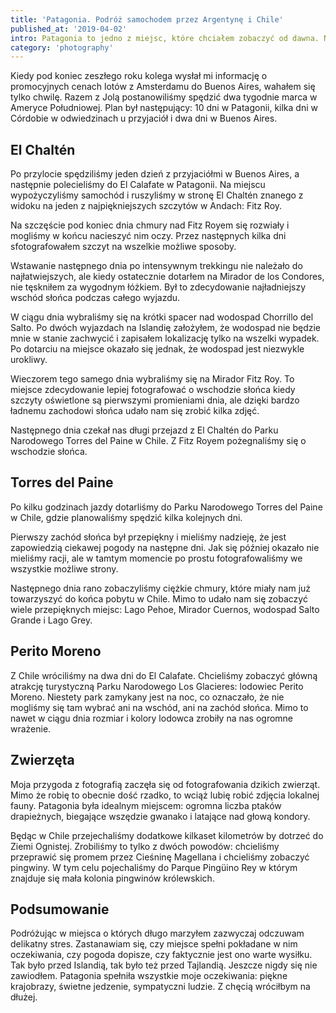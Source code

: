 ```yaml
---
title: 'Patagonia. Podróż samochodem przez Argentynę i Chile'
published_at: '2019-04-02'
intro: Patagonia to jedno z miejsc, które chciałem zobaczyć od dawna. Niemalże codziennie widziałem w internecie zdjęcia pięknych krajobrazów, niepodobnych do niczego co znam. W tym roku w końcu miałem okazję przekonać się jak wyglądają na żywo.
category: 'photography'
---
```


Kiedy pod koniec zeszłego roku kolega wysłał mi informację o promocyjnych cenach lotów z Amsterdamu do Buenos Aires, wahałem się tylko chwilę. Razem z Jolą postanowiliśmy spędzić dwa tygodnie marca w Ameryce Południowej. Plan był następujący: 10 dni w Patagonii, kilka dni w Córdobie w odwiedzinach u przyjaciół i dwa dni w Buenos Aires.

## El Chaltén

Po przylocie spędziliśmy jeden dzień z przyjaciółmi w Buenos Aires, a następnie polecieliśmy do El Calafate w Patagonii. Na miejscu wypożyczyliśmy samochód i ruszyliśmy w stronę El Chaltén znanego z widoku na jeden z najpiękniejszych szczytów w Andach: Fitz Roy.

<photo-lazy src="/stories/patagonia/499.jpg" padding-bottom="66.666"></photo-lazy>

<photo-lazy src="/stories/patagonia/500.jpg" padding-bottom="66.666"></photo-lazy>

<photo-lazy src="/stories/patagonia/501.jpg" padding-bottom="66.666"></photo-lazy>

<photo-lazy src="/stories/patagonia/502.jpg" padding-bottom="66.666"></photo-lazy>

Na szczęście pod koniec dnia chmury nad Fitz Royem się rozwiały i mogliśmy w końcu nacieszyć nim oczy. Przez następnych kilka dni sfotografowałem szczyt na wszelkie możliwe sposoby.

<photo-lazy src="/stories/patagonia/504.jpg" padding-bottom="66.666"></photo-lazy>

Wstawanie następnego dnia po intensywnym trekkingu nie należało do najłatwiejszych, ale kiedy ostatecznie dotarłem na Mirador de los Condores, nie tęskniłem za wygodnym łóżkiem. Był to zdecydowanie najładniejszy wschód słońca podczas całego wyjazdu.

<photo-lazy src="/stories/patagonia/555.jpg" padding-bottom="66.666"></photo-lazy>

<photo-lazy src="/stories/patagonia/506.jpg" padding-bottom="66.666"></photo-lazy>

<photo-lazy src="/stories/patagonia/507.jpg" padding-bottom="66.666"></photo-lazy>

<photo-lazy src="/stories/patagonia/508.jpg" padding-bottom="66.666"></photo-lazy>

<photo-lazy src="/stories/patagonia/509.jpg" padding-bottom="150"></photo-lazy>

W ciągu dnia wybraliśmy się na krótki spacer nad wodospad Chorrillo del Salto. Po dwóch wyjazdach na Islandię założyłem, że wodospad nie będzie mnie w stanie zachwycić i zapisałem lokalizację tylko na wszelki wypadek. Po dotarciu na miejsce okazało się jednak, że wodospad jest niezwykle urokliwy.

<photo-lazy src="/stories/patagonia/511.jpg" padding-bottom="66.666"></photo-lazy>

Wieczorem tego samego dnia wybraliśmy się na Mirador Fitz Roy. To miejsce zdecydowanie lepiej fotografować o wschodzie słońca kiedy szczyty oświetlone są pierwszymi promieniami dnia, ale dzięki bardzo ładnemu zachodowi słońca udało nam się zrobić kilka zdjęć.

<photo-lazy src="/stories/patagonia/513.jpg" padding-bottom="150"></photo-lazy>

<photo-lazy src="/stories/patagonia/514.jpg" padding-bottom="66.666"></photo-lazy>

<photo-lazy src="/stories/patagonia/515.jpg" padding-bottom="150"></photo-lazy>

Następnego dnia czekał nas długi przejazd z El Chaltén do Parku Narodowego Torres del Paine w Chile. Z Fitz Royem pożegnaliśmy się o wschodzie słońca.

<photo-lazy src="/stories/patagonia/517.jpg" padding-bottom="66.666"></photo-lazy>

<photo-lazy src="/stories/patagonia/518.jpg" padding-bottom="66.666"></photo-lazy>

<photo-lazy src="/stories/patagonia/519.jpg" padding-bottom="150"></photo-lazy>

## Torres del Paine

Po kilku godzinach jazdy dotarliśmy do Parku Narodowego Torres del Paine w Chile, gdzie planowaliśmy spędzić kilka kolejnych dni.

<photo-lazy src="/stories/patagonia/524.jpg" padding-bottom="66.666"></photo-lazy>

Pierwszy zachód słońca był przepiękny i mieliśmy nadzieję, że jest zapowiedzią ciekawej pogody na następne dni. Jak się później okazało nie mieliśmy racji, ale w tamtym momencie po prostu fotografowaliśmy we wszystkie możliwe strony.

<photo-lazy src="/stories/patagonia/526.jpg" padding-bottom="66.666"></photo-lazy>

<photo-lazy src="/stories/patagonia/527.jpg" padding-bottom="66.666"></photo-lazy>

Następnego dnia rano zobaczyliśmy ciężkie chmury, które miały nam już towarzyszyć do końca pobytu w Chile. Mimo to udało nam się zobaczyć wiele przepięknych miejsc: Lago Pehoe, Mirador Cuernos, wodospad Salto Grande i Lago Grey.

<photo-lazy src="/stories/patagonia/529.jpg" padding-bottom="66.666"></photo-lazy>

<photo-lazy src="/stories/patagonia/530.jpg" padding-bottom="61"></photo-lazy>

<photo-lazy src="/stories/patagonia/531.jpg" padding-bottom="66.666"></photo-lazy>

<photo-lazy src="/stories/patagonia/532.jpg" padding-bottom="150"></photo-lazy>

<photo-lazy src="/stories/patagonia/533.jpg" padding-bottom="66.666"></photo-lazy>

## Perito Moreno

Z Chile wróciliśmy na dwa dni do El Calafate. Chcieliśmy zobaczyć główną atrakcję turystyczną Parku Narodowego Los Glacieres: lodowiec Perito Moreno. Niestety park zamykany jest na noc, co oznaczało, że nie mogliśmy się tam wybrać ani na wschód, ani na zachód słońca. Mimo to nawet w ciągu dnia rozmiar i kolory lodowca zrobiły na nas ogromne wrażenie.

<photo-lazy src="/stories/patagonia/536.jpg" padding-bottom="49.25"></photo-lazy>

<photo-lazy src="/stories/patagonia/537.jpg" padding-bottom="66.666"></photo-lazy>

## Zwierzęta

Moja przygoda z fotografią zaczęła się od fotografowania dzikich zwierząt. Mimo że robię to obecnie dość rzadko, to wciąż lubię robić zdjęcia lokalnej fauny. Patagonia była idealnym miejscem: ogromna liczba ptaków drapieżnych, biegające wszędzie gwanako i latające nad głową kondory.

<photo-lazy src="/stories/patagonia/540.jpg" padding-bottom="66.666"></photo-lazy>

<photo-lazy src="/stories/patagonia/541.jpg" padding-bottom="66.666"></photo-lazy>

<photo-lazy src="/stories/patagonia/542.jpg" padding-bottom="66.666"></photo-lazy>

<photo-lazy src="/stories/patagonia/543.jpg" padding-bottom="66.666"></photo-lazy>

<photo-lazy src="/stories/patagonia/544.jpg" padding-bottom="66.666"></photo-lazy>

<photo-lazy src="/stories/patagonia/545.jpg" padding-bottom="66.666"></photo-lazy>

<photo-lazy src="/stories/patagonia/546.jpg" padding-bottom="66.666"></photo-lazy>

<photo-lazy src="/stories/patagonia/547.jpg" padding-bottom="66.666"></photo-lazy>

<photo-lazy src="/stories/patagonia/548.jpg" padding-bottom="66.666"></photo-lazy>

<photo-lazy src="/stories/patagonia/549.jpg" padding-bottom="150"></photo-lazy>

<photo-lazy src="/stories/patagonia/550.jpg" padding-bottom="58.83"></photo-lazy>

Będąc w Chile przejechaliśmy dodatkowe kilkaset kilometrów by dotrzeć do Ziemi Ognistej. Zrobiliśmy to tylko z dwóch powodów: chcieliśmy przeprawić się promem przez Cieśninę Magellana i chcieliśmy zobaczyć pingwiny. W tym celu pojechaliśmy do Parque Pingüino Rey w którym znajduje się mała kolonia pingwinów królewskich.

<photo-lazy src="/stories/patagonia/552.jpg" padding-bottom="66.666"></photo-lazy>

## Podsumowanie

Podróżując w miejsca o których długo marzyłem zazwyczaj odczuwam delikatny stres. Zastanawiam się, czy miejsce spełni pokładane w nim oczekiwania, czy pogoda dopisze, czy faktycznie jest ono warte wysiłku. Tak było przed Islandią, tak było też przed Tajlandią. Jeszcze nigdy się nie zawiodłem. Patagonia spełniła wszystkie moje oczekiwania: piękne krajobrazy, świetne jedzenie, sympatyczni ludzie. Z chęcią wróciłbym na dłużej.
